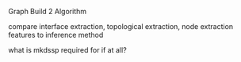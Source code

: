Graph Build 2 Algorithm

compare interface extraction, topological extraction, node extraction features to inference method

what is mkdssp required for if at all?